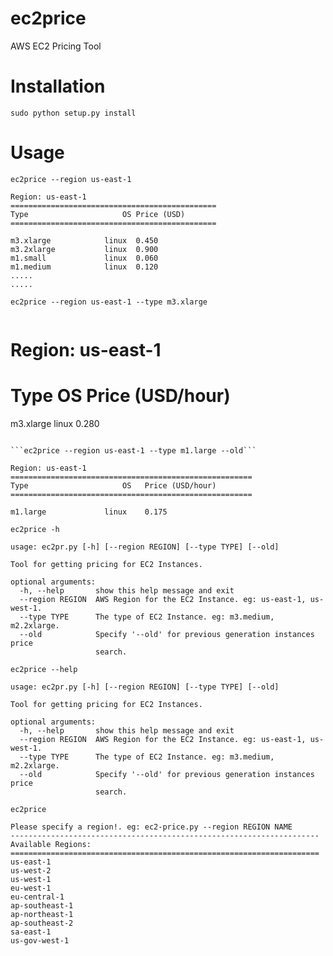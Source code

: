 ec2price
===============
AWS EC2 Pricing Tool

# Installation
```sudo python setup.py install```

# Usage
```ec2price --region us-east-1```
```
Region: us-east-1
==============================================
Type	                 OS	Price (USD)
==============================================

m3.xlarge	         linux	0.450
m3.2xlarge	         linux	0.900
m1.small	         linux	0.060
m1.medium	         linux	0.120
.....
.....
```

```ec2price --region us-east-1 --type m3.xlarge```
```

```
Region: us-east-1
======================================================
Type	                 OS	  Price (USD/hour)
======================================================

m3.xlarge	         linux	  0.280

```

```ec2price --region us-east-1 --type m1.large --old```
```

```
Region: us-east-1
======================================================
Type	                 OS	  Price (USD/hour)
======================================================

m1.large	         linux	  0.175

```

```ec2price -h```
```
usage: ec2pr.py [-h] [--region REGION] [--type TYPE] [--old]

Tool for getting pricing for EC2 Instances.

optional arguments:
  -h, --help       show this help message and exit
  --region REGION  AWS Region for the EC2 Instance. eg: us-east-1, us-west-1.
  --type TYPE      The type of EC2 Instance. eg: m3.medium, m2.2xlarge.
  --old            Specify '--old' for previous generation instances price
                   search.
```

```ec2price --help```
```
usage: ec2pr.py [-h] [--region REGION] [--type TYPE] [--old]

Tool for getting pricing for EC2 Instances.

optional arguments:
  -h, --help       show this help message and exit
  --region REGION  AWS Region for the EC2 Instance. eg: us-east-1, us-west-1.
  --type TYPE      The type of EC2 Instance. eg: m3.medium, m2.2xlarge.
  --old            Specify '--old' for previous generation instances price
                   search.
```
```ec2price ```
```
Please specify a region!. eg: ec2-price.py --region REGION NAME
---------------------------------------------------------------------
Available Regions:
=====================================================================
us-east-1
us-west-2
us-west-1
eu-west-1
eu-central-1
ap-southeast-1
ap-northeast-1
ap-southeast-2
sa-east-1
us-gov-west-1

```
